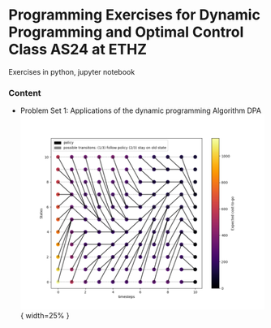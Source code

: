 # Programming Exercises for Dynamic Programming and Optimal Control Class AS24 at ETHZ

Exercises in python, jupyter notebook

### Content

- Problem Set 1: Applications of the dynamic programming Algorithm DPA
![Problem Set 1 Exercise 09](./PS1_DPA/PS1_ex09_image.png){ width=25% }